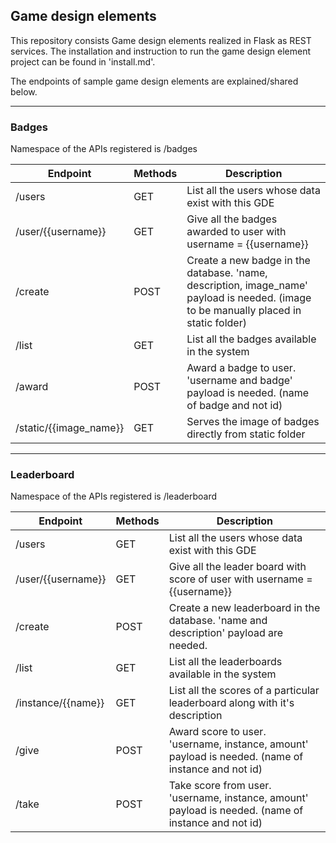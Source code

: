 Game design elements
------------------

This repository consists Game design elements realized in Flask as REST services. The installation and instruction to run the game design element project can be found in 'install.md'.

The endpoints of sample game design elements are explained/shared below.

------

### Badges

Namespace of the APIs registered is /badges

| Endpoint | Methods | Description |
|------------------------|---------|---------------------------------------------------------------------------------------------------------------------------------------|
| /users | GET | List all the users whose data exist with this GDE |
| /user/{{username}} | GET | Give all the badges awarded to user with username = {{username}} |
| /create | POST | Create a new badge in the database. 'name, description, image_name' payload is needed. (image to be manually placed in static folder) |
| /list | GET | List all the badges available in the system |
| /award | POST | Award a badge to user. 'username and badge' payload is needed. (name of badge and not id) |
| /static/{{image_name}} | GET | Serves the image of badges directly from static folder |

-------

### Leaderboard

Namespace of the APIs registered is /leaderboard

| Endpoint | Methods | Description |
|--------------------|---------|-----------------------------------------------------------------------------------------------------|
| /users | GET | List all the users whose data exist with this GDE |
| /user/{{username}} | GET | Give all the leader board with score of user with username = {{username}} |
| /create | POST | Create a new leaderboard in the database. 'name and description' payload are needed. |
| /list | GET | List all the leaderboards available in the system |
| /instance/{{name}} | GET | List all the scores of a particular leaderboard along with it's description |
| /give | POST | Award score to user. 'username, instance, amount' payload is needed. (name of instance and not id) |
| /take | POST | Take score from user. 'username, instance, amount' payload is needed. (name of instance and not id) |